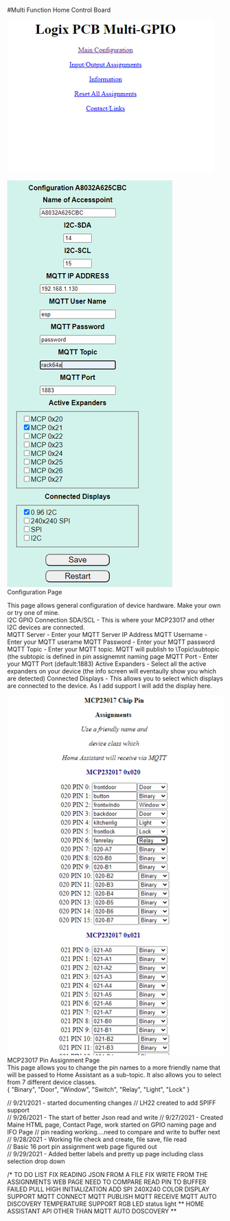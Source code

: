 #Multi Function Home Control Board

![GitHub Logo](https://github.com/logichousepcb/Logix_Multifunction/blob/main/mainpage.PNG)


![GitHub Logo](https://github.com/logichousepcb/Logix_Multifunction/blob/main/configpage.PNG)<br>
Configuration Page<br>

This page allows general configuration of device hardware.  Make your own or try one of mine.<br>
I2C GPIO Connection SDA/SCL - This is where your MCP23017 and other I2C devices are connected.<br>
MQTT Server - Enter your MQTT Server IP Address<r>
MQTT Username - Enter your MQTT userame<r>
MQTT Password - Enter your MQTT password<r>
MQTT Topic - Enter your MQTT topic.  MQTT will publish to \Topic\subtopic  (the subtopic is defined in pin assignemnt naming page<r>
MQTT Port - Enter your MQTT Port (default:1883)<r>
Active Expanders - Select all the active expanders on your device (the info screen will eventaully show you which are detected)
Connected Displays - This allows you to select which displays are connected to the device.  As I add support I will add the display here.
  


![GitHub Logo](https://github.com/logichousepcb/Logix_Multifunction/blob/main/pinassignpage.PNG)<br>
MCP23017 Pin Assignment Page<br>
This page allows you to change the pin names to a more friendly name that will be passed to Home Assistant as a sub-topic.  It also allows you to select from 7 different device classes.<br>
{ "Binary", "Door", "Window", "Switch", "Relay", "Light", "Lock" }

  
  // 9/21/2021 - started documenting changes
//             LH22 created to add SPIFF support  
// 9/26/2021 - The start of better Json read and write
// 9/27/2021 - Created Maine HTML page, Contact Page, work started on GPIO naming page and IFO Page
//             pin reading working....need to compare and write to buffer next
// 9/28/2021 - Working file check and create, file save, file read        
//             Basic 16 port pin assignment web page figured out       
// 9/29/2021 - Added better labels and pretty up page including class selection drop down

/* TO DO LIST
FIX READING JSON FROM A FILE 
FIX WRITE FROM THE ASSIGNMENTS WEB PAGE
NEED TO COMPARE READ PIN TO BUFFER 
FAILED PULL HIGH INITIALIZATION
ADD SPI 240X240 COLOR DISPLAY SUPPORT
MQTT CONNECT
MQTT PUBLISH
MQTT RECEIVE
MQTT AUTO DISCOVERY
TEMPERATURE SUPPORT
RGB LED status light 
** HOME ASSISTANT API OTHER THAN MQTT AUTO DOSCOVERY **
